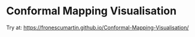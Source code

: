 # Conformal Mapping Visualisation
Try at: https://fronescumartin.github.io/Conformal-Mapping-Visualisation/
